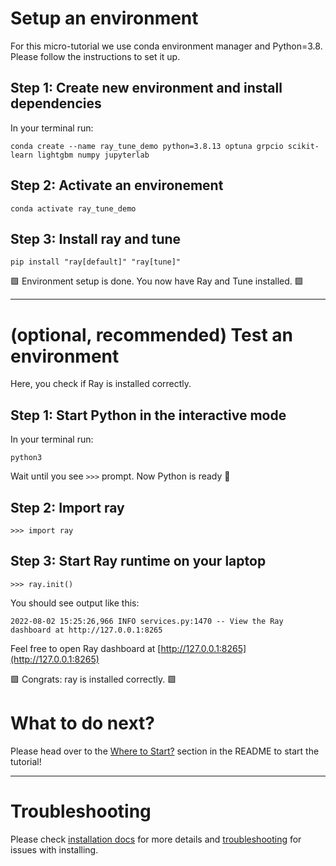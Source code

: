 # Setup an environment
For this micro-tutorial we use conda environment manager and Python=3.8. Please follow the instructions to set it up.

## Step 1: Create new environment and install dependencies

In your terminal run:
```
conda create --name ray_tune_demo python=3.8.13 optuna grpcio scikit-learn lightgbm numpy jupyterlab
```

## Step 2: Activate an environement
```
conda activate ray_tune_demo
```

## Step 3: Install ray and tune
```
pip install "ray[default]" "ray[tune]"              
```

🟩 Environment setup is done. You now have Ray and Tune installed. 🟩

----

# (optional, recommended) Test an environment
Here, you check if Ray is installed correctly.

## Step 1: Start Python in the interactive mode
In your terminal run:
```
python3
```
Wait until you see `>>>` prompt. Now Python is ready :snake:

## Step 2: Import ray
```
>>> import ray
```

## Step 3: Start Ray runtime on your laptop
```
>>> ray.init()
```

You should see output like this:
```
2022-08-02 15:25:26,966 INFO services.py:1470 -- View the Ray dashboard at http://127.0.0.1:8265
```
Feel free to open Ray dashboard at [http://127.0.0.1:8265](http://127.0.0.1:8265)

🟩 Congrats: ray is installed correctly. 🟩

# What to do next?
Please head over to the [Where to Start?](https://github.com/kamil-kaczmarek/ray-tune-micro-tutorial/blob/kk/dev/README.md#where-to-start) section in the README to start the tutorial!

----

# Troubleshooting
Please check [installation docs](https://docs.ray.io/en/latest/ray-overview/installation.html) for more details and [troubleshooting](https://docs.ray.io/en/latest/ray-overview/installation.html#troubleshooting) for issues with installing.
